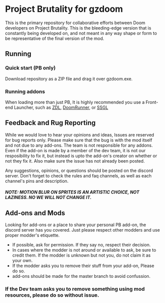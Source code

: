 # Project Brutality for gzdoom
This is the primary repository for collaborative efforts between Doom developers on Project Brutality.
This is the bleeding-edge version that is constantly being developed on, and not meant in any way shape or form to be representative of the final version of the mod.

## Running
### Quick start (PB only) 
Download repository as a ZIP file and drag it over gzdoom.exe.
### Running addons
When loading more than just PB, It is highly recommended you use a Front-end Launcher, such as [ZDL](https://github.com/lcferrum/qzdl/releases), [DoomRunner](https://github.com/Youda008/DoomRunner/releases), or [SSGL](https://github.com/FreaKzero/ssgl-doom-launcher/releases)

## Feedback and Rug Reporting
While we would love to hear your opinions and ideas, Issues are reserved for bug reports only. Please make sure that the bug is with the mod itself and not due to any add-ons. The team is not responsible for any addons. Even if the add-on is made by a member of the dev team, it is not our resposibility to fix it, but instead is upto the add-on's creator on whether or not they fix it. Also make sure the issue has not already been posted.

Any suggestions, opinions, or questions should be posted on the discord server. Don't forget to check the rules and faq channels, as well as each channel's pins and description.

##### NOTE: MOTION BLUR ON SPRITES IS AN ARTISTIC CHOICE, NOT LAZINESS. NO WE WILL NOT CHANGE IT.

## Add-ons and Mods
Looking for add-ons or a place to share your personal PB add-on, the discord server has you covered. Just please respect other modders and use proper modder's etiquette.
- If possible, ask for permission. If they say no, respect their decision.
- In cases where the modder is not around or available to ask, be sure to credit them. If the modder is unknown but not you, do not claim it as your own.
- If the modder asks you to remove their stuff from your add-on, Please do so.
- add-ons should be made for the master branch to avoid confussion.

### If the Dev team asks you to remove something using mod resources, please do so without issue.
